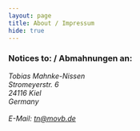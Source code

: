 ```yaml
---
layout: page
title: About / Impressum
hide: true
---
```


### Notices to: / Abmahnungen an:

<address>
    Tobias Mahnke-Nissen<br>
    Stromeyerstr. 6<br>
    24116 Kiel<br>
    Germany<br>
    <br>
    E-Mail: <a href="mailto:tn@movb.de">tn@movb.de</a>
</address>

